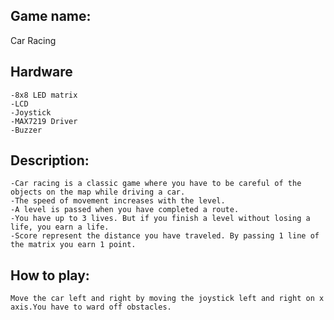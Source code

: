 
## Game name:
Car Racing 

## Hardware
	-8x8 LED matrix
	-LCD
	-Joystick
	-MAX7219 Driver
	-Buzzer

## Description:

	-Car racing is a classic game where you have to be careful of the objects on the map while driving a car.
	-The speed of movement increases with the level.
	-A level is passed when you have completed a route.
	-You have up to 3 lives. But if you finish a level without losing a life, you earn a life.
	-Score represent the distance you have traveled. By passing 1 line of the matrix you earn 1 point.
## How to play:
	Move the car left and right by moving the joystick left and right on x axis.You have to ward off obstacles.
